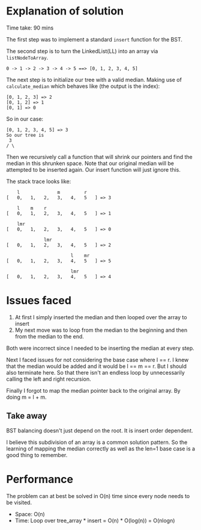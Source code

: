 # Explanation of solution
Time take: 90 mins

The first step was to implement a standard `insert` function for the BST.

The second step is to turn the LinkedList(LL) into an array via `listNodeToArray`.

```
0 -> 1 -> 2 -> 3 -> 4 -> 5 ==> [0, 1, 2, 3, 4, 5]
```

The next step is to initialize our tree with a valid median. Making use of `calculate_median` which behaves like (the output is the index):
```
[0, 1, 2, 3] => 2
[0, 1, 2] => 1
[0, 1] => 0
```
So in our case:
```
[0, 1, 2, 3, 4, 5] => 3
So our tree is
 3
/ \
```

Then we recursively call a function that will shrink our pointers and find the median in this shrunken space. Note that our original median will be attempted to be inserted again. Our insert function will just ignore this.

The stack trace looks like:
``` 
    l              m         r
[   0,   1,   2,   3,   4,   5   ] => 3

    l    m    r
[   0,   1,   2,   3,   4,   5   ] => 1

    lmr
[   0,   1,   2,   3,   4,   5   ] => 0

              lmr
[   0,   1,   2,   3,   4,   5   ] => 2

                        l    mr
[   0,   1,   2,   3,   4,   5   ] => 5

                        lmr
[   0,   1,   2,   3,   4,   5   ] => 4
```


# Issues faced

1. At first I simply inserted the median and then looped over the array to insert
1. My next move was to loop from the median to the beginning and then from the median to the end.

Both were incorrect since I needed to be inserting the median at every step.

Next I faced issues for not considering the base case where l == r. I knew that the median would be added and it would be l == m == r. But I should also terminate here. So that there isn't an endless loop by unnecessarily calling the left and right recursion.

Finally I forgot to map the median pointer back to the original array. By doing m = l + m.

## Take away

BST balancing doesn't just depend on the root. It is insert order dependent.

I believe this subdivision of an array is a common solution pattern. So the learning of mapping the median correctly as well as the len=1 base case is a good thing to remember.



# Performance

The problem can at best be solved in O(n) time since every node needs to be visited.

- Space: O(n)
- Time: Loop over tree_array * insert = O(n) * O(log(n)) = O(nlogn)
